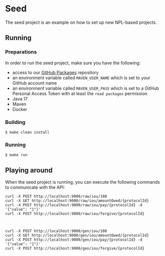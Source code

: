 # Seed

The seed project is an example on how to set up new NPL-based projects.

## Running 

### Preparations

In order to run the seed project, make sure you have the following: 

* access to our [GitHub Packages](https://github.com/noumenadigital/packages) repository
* an environment variable called `MAVEN_USER_NAME` which is set to your GitHub account name
* an environment variable called `MAVEN_USER_PASS` which is set to a GitHub Personal Access Token with at least the `read packages` permission
* Java 17
* Maven 
* Docker 

### Building

```shell
$ make clean install  
```

### Running 

```shell
$ make run
```


## Playing around

When the seed project is running, you can execute the following commands to communicate with the API: 

```shell
curl -X POST http://localhost:9000/raw/iou/100
curl -X GET http://localhost:9000/raw/iou/amountOwed/{protocolId}
curl -X POST http://localhost:9000/raw/iou/pay/{protocolId} -d '{"value": "1"}'
curl -X POST http://localhost:9000/raw/iou/forgive/{protocolId}



curl -X POST http://localhost:9000/gen/iou/100
curl -X GET http://localhost:9000/gen/iou/amountOwed/{protocolId}
curl -X POST http://localhost:9000/gen/iou/pay/{protocolId} -d '{"value": "1"}'
curl -X POST http://localhost:9000/gen/iou/forgive/{protocolId}
```
